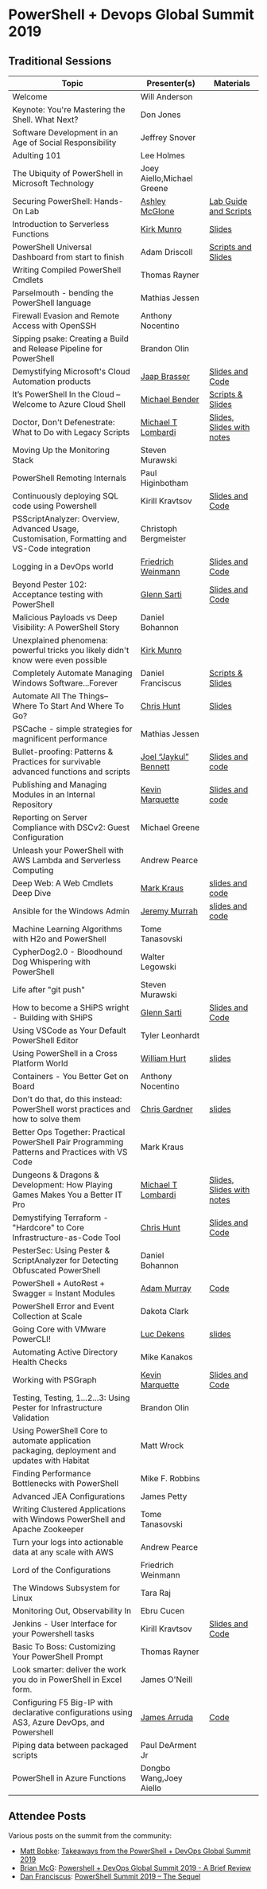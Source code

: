 # PowerShell + Devops Global Summit 2019

## Traditional Sessions

| Topic                                                                                          | Presenter(s)               | Materials |
|------------------------------------------------------------------------------------------------|----------------------------|-----------|
| Welcome                                                                                        | Will Anderson              |           |
| Keynote: You're Mastering the Shell. What Next?                                                | Don Jones                  |           |
| Software Development in an Age of Social Responsibility                                        | Jeffrey Snover             |           |
| Adulting 101                                                                                   | Lee Holmes                 |           |
| The Ubiquity of PowerShell in Microsoft Technology                                             | Joey Aiello,Michael Greene |           |
| Securing PowerShell: Hands-On Lab                                                              | [Ashley McGlone](https://twitter.com/GoateePFE)             | [Lab Guide and Scripts](https://github.com/GoateePFE/PowerShellSummit2019) |
| Introduction to Serverless Functions                                                           | [Kirk Munro](https://twitter.com/poshoholic) | [Slides](https://github.com/KirkMunro/serverless-session/blob/master/introduction-to-serverless-functions.pptx) |
| PowerShell Universal Dashboard from start to finish                                            | Adam Driscoll              |  [Scripts and Slides](https://github.com/adamdriscoll/Presentations/tree/master/PowerShell%20Summit%20-%202019)         |
| Writing Compiled PowerShell Cmdlets                                                            | Thomas Rayner              |           |
| Parselmouth - bending the PowerShell language                                                  | Mathias Jessen             |           |
| Firewall Evasion and Remote Access with OpenSSH                                                | Anthony Nocentino          |           |
| Sipping psake: Creating a Build and Release Pipeline for PowerShell                            | Brandon Olin               |           |
| Demystifying Microsoft's Cloud Automation products                                             | [Jaap Brasser](https://twitter.com/jaap_brasser) | [Slides and Code](https://github.com/jaapbrasser/Events/tree/master/2019-04-29%20PowerShell%20%2B%20DevOps%20Summit) |
| It’s PowerShell In the Cloud – Welcome to Azure Cloud Shell                                    | [Michael Bender](https://twitter.com/michaelbender)             |  [Scripts & Slides](https://github.com/themichaelbender-ms/azure-cloud-shell)         |
| Doctor, Don't Defenestrate: What to Do with Legacy Scripts                                     | [Michael T Lombardi](https://twitter.com/barbariankb) | [Slides](https://gitpitch.com/michaeltlombardi/talks?p=doctor-dont-defenestrate#/), [Slides with notes](https://gitpitch.com/michaeltlombardi/talks?p=doctor-dont-defenestrate&n=true#/) |
| Moving Up the Monitoring Stack                                                                 | Steven Murawski            |           |
| PowerShell Remoting Internals                                                                  | Paul Higinbotham           |           |
| Continuously deploying SQL code using Powershell                                               | Kirill Kravtsov            |  [Slides and Code](https://github.com/nvarscar/dbops-pshsummit)         |
| PSScriptAnalyzer: Overview, Advanced Usage, Customisation, Formatting and VS-Code integration  | Christoph Bergmeister      |           |
| Logging in a DevOps world                                                                      | [Friedrich Weinmann](https://twitter.com/FredWeinmann)         |  [Slides and Code](https://github.com/FriedrichWeinmann/P2019-PSSummit-Logging-in-a-DevOps-World)         |
| Beyond Pester 102: Acceptance testing with PowerShell                                          | [Glenn Sarti](https://glennsarti.github.io/) | [Slides and Code](https://glennsarti.github.io/presentation/powershell-summit2019-pester/) |
| Malicious Payloads vs Deep Visibility: A PowerShell Story                                      | Daniel Bohannon            |           |
| Unexplained phenomena: powerful tricks you likely didn't know were even possible               | [Kirk Munro](https://twitter.com/poshoholic) |           |
| Completely Automate Managing Windows Software...Forever                                        | Daniel Franciscus          | [Scripts & Slides](https://github.com/dfranciscus/PSSummit2019)          |
| Automate All The Things–Where To Start And Where To Go?                                        | [Chris Hunt](https://twitter.com/LogicalDiagram)                 |  [Slides](https://docs.google.com/presentation/d/12QwL8dHJ2qIaWYCycCnvGnXhZE5CXE7DEkeXVnkOCE4/edit?usp=sharing)         |
| PSCache - simple strategies for magnificent performance                                        | Mathias Jessen             |           |
| Bullet-proofing: Patterns & Practices for survivable advanced functions and scripts            | [Joel “Jaykul” Bennett](https://twitter.com/jaykul)      |  [Slides and code](https://github.com/Jaykul/DevOps2019)  |
| Publishing and Managing Modules in an Internal Repository                                      | [Kevin Marquette](https://twitter.com/KevinMarquette)            |  [Slides and code](https://github.com/KevinMarquette/ManagingModulesPresentation/tree/PSHSummit2019)         |
| Reporting on Server Compliance with DSCv2: Guest Configuration                                 | Michael Greene             |           |
| Unleash your PowerShell with AWS Lambda and Serverless Computing                               | Andrew Pearce              |           |
| Deep Web: A Web Cmdlets Deep Dive                                                              | [Mark Kraus](https://twitter.com/markekraus)                 | [slides and code](https://github.com/markekraus/Deep-Web-Web-Cmdlets-Presentation)          |
| Ansible for the Windows Admin                                                                  | [Jeremy Murrah](https://murrahjm.github.io/)              |     [slides and code](https://github.com/murrahjm/PSSummit2019)      |
| Machine Learning Algorithms with H2o and PowerShell                                            | Tome Tanasovski            |           |
| CypherDog2.0 - Bloodhound Dog Whispering with PowerShell                                       | Walter Legowski            |           |
| Life after "git push"                                                                          | Steven Murawski            |           |
| How to become a SHiPS wright - Building with SHiPS                                             | [Glenn Sarti](https://glennsarti.github.io/) | [Slides and Code](https://glennsarti.github.io/presentation/powershell-summit2019-ships/)   |
| Using VSCode as Your Default PowerShell Editor                                                 | Tyler Leonhardt            |           |
| Using PowerShell in a Cross Platform World                                                     | [William Hurt](https://twitter.com/randomnoun7)   |   [slides](https://gitpitch.com/randomnoun7/summit_talk_2019?n=true#/)        |
| Containers - You Better Get on Board                                                           | Anthony Nocentino          |           |
| Don't do that, do this instead: PowerShell worst practices and how to solve them               | [Chris Gardner](https://chrislgardner.github.io)              |  [slides](https://github.com/ChrisLGardner/presentations)      |
| Better Ops Together: Practical PowerShell Pair Programming Patterns and Practices with VS Code | Mark Kraus                 |           |
| Dungeons & Dragons & Development: How Playing Games Makes You a Better IT Pro                  | [Michael T Lombardi](https://twitter.com/barbariankb) | [Slides](https://gitpitch.com/michaeltlombardi/talks?p=dndnd#/), [Slides with notes](https://gitpitch.com/michaeltlombardi/talks?p=dndnd&n=true#/) |
| Demystifying Terraform - "Hardcore" to Core Infrastructure-as-Code Tool                        | [Chris Hunt](https://twitter.com/LogicalDiagram)                 | [Slides and Code](https://github.com/cdhunt/pssummit2019-terraform)          |
| PesterSec: Using Pester & ScriptAnalyzer for Detecting Obfuscated PowerShell                   | Daniel Bohannon            |           |
| PowerShell + AutoRest + Swagger = Instant Modules                                              | [Adam Murray](https://twitter.com/muzzar78)                | [Code](https://github.com/tikabu/Summit2019)          |
| PowerShell Error and Event Collection at Scale                                                 | Dakota Clark               |           |
| Going Core with VMware PowerCLI!                                                               | [Luc Dekens](https://twitter.com/LucD22)              |  [slides](https://github.com/lucdekens/Presentations/blob/master/PowerShell_and_DevOps_Summit_2019/PowerCLI_goes_Core.pptx)                  |           |
| Automating Active Directory Health Checks                                                      | Mike Kanakos               |           |
| Working with PSGraph                                                                           | [Kevin Marquette](https://twitter.com/KevinMarquette)            | [Slides and Code](https://github.com/KevinMarquette/PSGraphPresentation/tree/pshsummit2019)          |
| Testing, Testing, 1...2...3: Using Pester for Infrastructure Validation                        | Brandon Olin               |           |
| Using PowerShell Core to automate application packaging, deployment and updates with Habitat   | Matt Wrock                 |           |
| Finding Performance Bottlenecks with PowerShell                                                | Mike F. Robbins            |           |
| Advanced JEA Configurations                                                                    | James Petty                |           |
| Writing Clustered Applications with Windows PowerShell and Apache Zookeeper                    | Tome Tanasovski            |           |
| Turn your logs into actionable data at any scale with AWS                                      | Andrew Pearce              |           |
| Lord of the Configurations                                                                     | Friedrich Weinmann         |           |
| The Windows Subsystem for Linux                                                                | Tara Raj                   |           |
| Monitoring Out, Observability In                                                               | Ebru Cucen                 |           |
| Jenkins - User Interface for your Powershell tasks                                             | Kirill Kravtsov            | [Slides and Code](https://github.com/nvarscar/jenkins-lab)         |
| Basic To Boss: Customizing Your PowerShell Prompt                                              | Thomas Rayner              |           |
| Look smarter: deliver the work you do in PowerShell in Excel form.                             | James O'Neill              |           |
| Configuring F5 Big-IP with declarative configurations using AS3, Azure DevOps, and Powershell  | [James Arruda](https://twitter.com/JimRockarruda)               | [Code](https://github.com/rockarruda/F5SummitSession)          |
| Piping data between packaged scripts                                                           | Paul DeArment Jr           |           |
| PowerShell in Azure Functions                                                                  | Dongbo Wang,Joey Aiello   |           |

## Attendee Posts

Various posts on the summit from the community:

* [Matt Bobke](https://twitter.com/mattbobke): [Takeaways from the PowerShell + DevOps Global Summit 2019](https://mattbobke.com/2019/05/02/takeaways-from-the-powershell-+-devops-global-summit-2019/#)
* [Brian McG](https://twitter.com/AudibleSigh): [Powershell + DevOps Global Summit 2019 - A Brief Review](https://lc9er.github.io/powershell/2019/05/09/PSHSummit-2019.html)
* [Dan Franciscus](https://twitter.com/dan_franciscus): [PowerShell Summit 2019 – The Sequel](https://winsysblog.com/2019/05/powershell-summit-2019-the-sequel.html)
